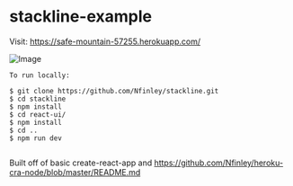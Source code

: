 # stackline-example
Visit: https://safe-mountain-57255.herokuapp.com/

![Image](http://res.cloudinary.com/thefinleycode/image/fetch/http://res.cloudinary.com/thefinleycode/image/upload/v1518986118/stackline-example.png)


```
To run locally: 

$ git clone https://github.com/Nfinley/stackline.git
$ cd stackline
$ npm install
$ cd react-ui/
$ npm install
$ cd ..
$ npm run dev


```

Built off of basic create-react-app and https://github.com/Nfinley/heroku-cra-node/blob/master/README.md
